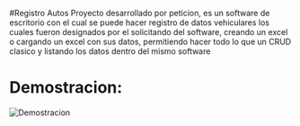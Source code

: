 #Registro Autos
Proyecto desarrollado por peticion, es un software de escritorio con el cual se puede hacer registro de datos vehiculares los
cuales fueron designados por el solicitando del software, creando un excel o cargando un excel con sus datos, permitiendo hacer
todo lo que un CRUD clasico y listando los datos dentro del mismo software

<h1>Demostracion:</h1>

![Demostracion](https://github.com/user-attachments/assets/64e11971-4922-47cb-8884-cdbddc19073d)


